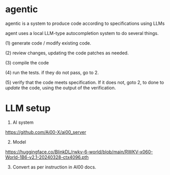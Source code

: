 # agentic

agentic is a system to produce code according to specifications using LLMs

agent uses a local LLM-type autocompletion system to do several things.

(1) generate code / modify existing code.

(2) review changes, updating the code patches as needed.

(3) compile the code

(4) run the tests. if they do not pass, go to 2.

(5) verify that the code meets specification. If it does not, goto 2,
to done to _update_ the code, using the output of the verification.

# LLM setup

1. AI system

https://github.com/Ai00-X/ai00_server

2. Model

https://huggingface.co/BlinkDL/rwkv-6-world/blob/main/RWKV-x060-World-1B6-v2.1-20240328-ctx4096.pth

3. Convert as per instruction in AI00 docs.
